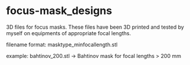 # focus-mask_designs
3D files for focus masks. These files have been 3D printed and tested by myself on equipments of appropriate focal lengths.

filename format: masktype_minfocallength.stl

example: bahtinov_200.stl -> Bahtinov mask for focal lengths > 200 mm

